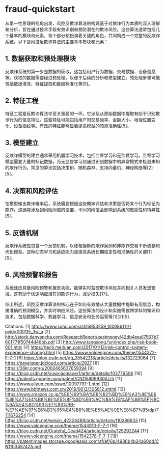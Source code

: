 # fraud-quickstart

从第一性原理的视角出发，风控反欺诈算法的构建基于对欺诈行为本质的深入理解和分析，旨在通过技术手段有效识别和预防潜在的欺诈风险。这些算法通常包括几个基本的模块和元素，每个部分都扮演着关键的角色，共同构成一个完整的反欺诈系统。以下是风控反欺诈算法的主要基本模块和元素：

## 1. 数据获取和预处理模块
反欺诈系统的第一步是数据的获取，这包括用户行为数据、交易数据、设备信息等。获取的数据需要经过预处理，以便于后续的分析和模型建立。预处理步骤可能包括数据清洗、特征提取和数据标准化等[5]。

## 2. 特征工程
特征工程是反欺诈算法中至关重要的一环。它涉及从原始数据中提取有助于识别欺诈行为的信息特征。这些特征可能包括用户的交易频率、金额大小、地理位置变化、设备指纹等。有效的特征能够显著提高模型的预测准确性[5]。

## 3. 模型建立
反欺诈模型的建立通常采用机器学习技术，包括监督学习和无监督学习。监督学习模型需要大量的标记数据，而无监督学习则通过识别数据中的异常模式来检测未知的欺诈行为。常见的算法包括决策树、随机森林、支持向量机、神经网络等[2][5]。

## 4. 决策和风险评估
在模型输出欺诈概率后，系统需要根据这些概率评估和决策是否将某个行为标记为欺诈。这通常涉及到风险阈值的设置，不同的阈值会影响到系统的敏感性和特异性[5]。

## 5. 反馈机制
反欺诈系统应包含一个反馈机制，以便根据新的欺诈案例和非欺诈交易不断调整和优化模型。这种动态学习和适应能力是提高系统长期稳定性和准确性的关键[1][5]。

## 6. 风险预警和报告
系统还应具备风险预警和报告功能，能够实时监控欺诈风险并向相关人员发送警报。这有助于快速响应潜在的欺诈行为，减少损失[17]。

综上所述，风控反欺诈算法的核心在于如何有效地从大量数据中提取有用信息，构建准确的预测模型，并实时响应风险。这些算法的设计和实施需要跨学科的知识和技术，包括数据科学、机器学习、信息安全和业务运营等[1][2][5].

Citations:
[1] https://www.sohu.com/a/416953259_100086111/?pvid=000115_3w_a
[2] http://stock.tianyancha.com/ResearchReport/eastmoney/42db4eea17567b7601771f50744d48bb.pdf
[3] http://www.tangsong.fun/index.php/risk-book-001.html
[4] https://tech.meituan.com/2017/01/13/risk-control-system-experience-sharing.html
[5] https://www.volcengine.com/theme/1544372-F-7-1
[6] https://blog.csdn.net/qq_35542218/article/details/132723064
[7] https://developer.jdcloud.com/article/2927
[8] https://36kr.com/p/2002465637659394
[9] https://blog.csdn.net/xiaoxiaoniaoer1/article/details/103779506
[10] https://patents.google.com/patent/CN115809930A/zh
[11] https://www.aliyun.com/sswd/10097797-1.html
[12] https://www.bbtnews.com.cn/2019/0612/305812.shtml
[13] https://www.amazon.co.jp/%E6%99%BA%E8%83%BD%E9%A3%8E%E6%8E%A7%E4%B8%8E%E5%8F%8D%E6%AC%BA%E8%AF%88%EF%BC%9A%E4%BD%93%E7%B3%BB-%E7%AE%97%E6%B3%95%E4%B8%8E%E5%AE%9E%E8%B7%B5/dp/7111676254
[14] https://blog.csdn.net/weixin_42224488/article/details/110286933
[15] https://www.volcengine.com/theme/1544910-F-7-1
[16] https://blog.csdn.net/Grateful_Dead424/article/details/125292244
[17] https://www.volcengine.com/theme/1542378-F-7-1
[18] https://patentimages.storage.googleapis.com/af/ef/6b/4936b4b34a60dd/CN110348742A.pdf
